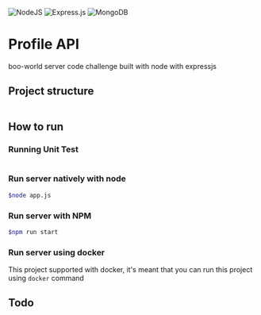 ![NodeJS](https://img.shields.io/badge/node.js-6DA55F?style=for-the-badge&logo=node.js&logoColor=white)
![Express.js](https://img.shields.io/badge/express.js-%23404d59.svg?style=for-the-badge&logo=express&logoColor=%2361DAFB)
![MongoDB](https://img.shields.io/badge/MongoDB-%234ea94b.svg?style=for-the-badge&logo=mongodb&logoColor=white)

# Profile API
boo-world server code challenge built with node with expressjs


## Project structure
```markdown

```


## How to run
### Running Unit Test
```bash

```

### Run server natively with node
```bash
$node app.js
```

### Run server with NPM
```bash
$npm run start
```

### Run server using docker
This project supported with docker, it's meant that you can run this project using `docker` command


## Todo
